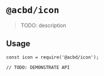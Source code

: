 # `@acbd/icon`

> TODO: description

## Usage

```
const icon = require('@acbd/icon');

// TODO: DEMONSTRATE API
```
